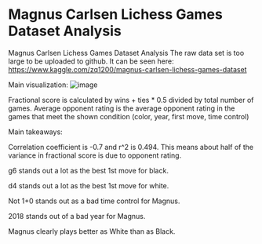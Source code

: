 # Magnus Carlsen Lichess Games Dataset Analysis
 Magnus Carlsen Lichess Games Dataset Analysis
The raw data set is too large to be uploaded to github. It can be seen here: https://www.kaggle.com/zq1200/magnus-carlsen-lichess-games-dataset



Main visualization:
![image](https://user-images.githubusercontent.com/85703853/162316504-ebc260df-88ce-4298-917e-bdc7616833a4.png)

Fractional score is calculated by wins + ties * 0.5 divided by total number of games. 
Average opponent rating is the average opponent rating in the games that meet the shown condition (color, year, first move, time control)

Main takeaways:

Correlation coefficient is -0.7 and r^2 is 0.494. This means about half of the variance in fractional score is due to opponent rating.

g6 stands out a lot as the best 1st move for black.

d4 stands out a lot as the best 1st move for white.

Not 1+0 stands out as a bad time control for Magnus.

2018 stands out of a bad year for Magnus.

Magnus clearly plays better as White than as Black.
